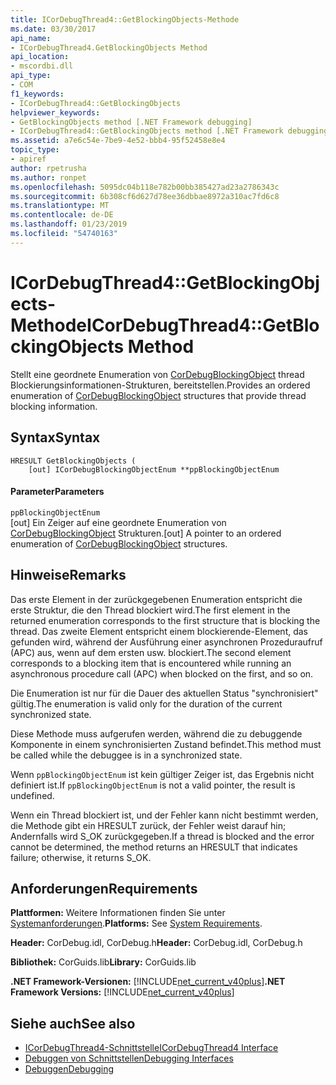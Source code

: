 ```yaml
---
title: ICorDebugThread4::GetBlockingObjects-Methode
ms.date: 03/30/2017
api_name:
- ICorDebugThread4.GetBlockingObjects Method
api_location:
- mscordbi.dll
api_type:
- COM
f1_keywords:
- ICorDebugThread4::GetBlockingObjects
helpviewer_keywords:
- GetBlockingObjects method [.NET Framework debugging]
- ICorDebugThread4::GetBlockingObjects method [.NET Framework debugging]
ms.assetid: a7e6c54e-7be9-4e52-bbb4-95f52458e8e4
topic_type:
- apiref
author: rpetrusha
ms.author: ronpet
ms.openlocfilehash: 5095dc04b118e782b00bb385427ad23a2786343c
ms.sourcegitcommit: 6b308cf6d627d78ee36dbbae8972a310ac7fd6c8
ms.translationtype: MT
ms.contentlocale: de-DE
ms.lasthandoff: 01/23/2019
ms.locfileid: "54740163"
---
```

# <a name="icordebugthread4getblockingobjects-method"></a><span data-ttu-id="2712c-102">ICorDebugThread4::GetBlockingObjects-Methode</span><span class="sxs-lookup"><span data-stu-id="2712c-102">ICorDebugThread4::GetBlockingObjects Method</span></span>
<span data-ttu-id="2712c-103">Stellt eine geordnete Enumeration von [CorDebugBlockingObject](../../../../docs/framework/unmanaged-api/debugging/cordebugblockingobject-structure.md) thread Blockierungsinformationen-Strukturen, bereitstellen.</span><span class="sxs-lookup"><span data-stu-id="2712c-103">Provides an ordered enumeration of [CorDebugBlockingObject](../../../../docs/framework/unmanaged-api/debugging/cordebugblockingobject-structure.md) structures that provide thread blocking information.</span></span>  
  
## <a name="syntax"></a><span data-ttu-id="2712c-104">Syntax</span><span class="sxs-lookup"><span data-stu-id="2712c-104">Syntax</span></span>  
  
```  
HRESULT GetBlockingObjects (  
    [out] ICorDebugBlockingObjectEnum **ppBlockingObjectEnum  
```  
  
#### <a name="parameters"></a><span data-ttu-id="2712c-105">Parameter</span><span class="sxs-lookup"><span data-stu-id="2712c-105">Parameters</span></span>  
 `ppBlockingObjectEnum`  
 <span data-ttu-id="2712c-106">[out] Ein Zeiger auf eine geordnete Enumeration von [CorDebugBlockingObject](../../../../docs/framework/unmanaged-api/debugging/cordebugblockingobject-structure.md) Strukturen.</span><span class="sxs-lookup"><span data-stu-id="2712c-106">[out] A pointer to an ordered enumeration of [CorDebugBlockingObject](../../../../docs/framework/unmanaged-api/debugging/cordebugblockingobject-structure.md) structures.</span></span>  
  
## <a name="remarks"></a><span data-ttu-id="2712c-107">Hinweise</span><span class="sxs-lookup"><span data-stu-id="2712c-107">Remarks</span></span>  
 <span data-ttu-id="2712c-108">Das erste Element in der zurückgegebenen Enumeration entspricht die erste Struktur, die den Thread blockiert wird.</span><span class="sxs-lookup"><span data-stu-id="2712c-108">The first element in the returned enumeration corresponds to the first structure that is blocking the thread.</span></span> <span data-ttu-id="2712c-109">Das zweite Element entspricht einem blockierende-Element, das gefunden wird, während der Ausführung einer asynchronen Prozeduraufruf (APC) aus, wenn auf dem ersten usw. blockiert.</span><span class="sxs-lookup"><span data-stu-id="2712c-109">The second element corresponds to a blocking item that is encountered while running an asynchronous procedure call (APC) when blocked on the first, and so on.</span></span>  
  
 <span data-ttu-id="2712c-110">Die Enumeration ist nur für die Dauer des aktuellen Status "synchronisiert" gültig.</span><span class="sxs-lookup"><span data-stu-id="2712c-110">The enumeration is valid only for the duration of the current synchronized state.</span></span>  
  
 <span data-ttu-id="2712c-111">Diese Methode muss aufgerufen werden, während die zu debuggende Komponente in einem synchronisierten Zustand befindet.</span><span class="sxs-lookup"><span data-stu-id="2712c-111">This method must be called while the debuggee is in a synchronized state.</span></span>  
  
 <span data-ttu-id="2712c-112">Wenn `ppBlockingObjectEnum` ist kein gültiger Zeiger ist, das Ergebnis nicht definiert ist.</span><span class="sxs-lookup"><span data-stu-id="2712c-112">If `ppBlockingObjectEnum` is not a valid pointer, the result is undefined.</span></span>  
  
 <span data-ttu-id="2712c-113">Wenn ein Thread blockiert ist, und der Fehler kann nicht bestimmt werden, die Methode gibt ein HRESULT zurück, der Fehler weist darauf hin; Andernfalls wird S_OK zurückgegeben.</span><span class="sxs-lookup"><span data-stu-id="2712c-113">If a thread is blocked and the error cannot be determined, the method returns an HRESULT that indicates failure; otherwise, it returns S_OK.</span></span>  
  
## <a name="requirements"></a><span data-ttu-id="2712c-114">Anforderungen</span><span class="sxs-lookup"><span data-stu-id="2712c-114">Requirements</span></span>  
 <span data-ttu-id="2712c-115">**Plattformen:** Weitere Informationen finden Sie unter [Systemanforderungen](../../../../docs/framework/get-started/system-requirements.md).</span><span class="sxs-lookup"><span data-stu-id="2712c-115">**Platforms:** See [System Requirements](../../../../docs/framework/get-started/system-requirements.md).</span></span>  
  
 <span data-ttu-id="2712c-116">**Header:** CorDebug.idl, CorDebug.h</span><span class="sxs-lookup"><span data-stu-id="2712c-116">**Header:** CorDebug.idl, CorDebug.h</span></span>  
  
 <span data-ttu-id="2712c-117">**Bibliothek:** CorGuids.lib</span><span class="sxs-lookup"><span data-stu-id="2712c-117">**Library:** CorGuids.lib</span></span>  
  
 <span data-ttu-id="2712c-118">**.NET Framework-Versionen:** [!INCLUDE[net_current_v40plus](../../../../includes/net-current-v40plus-md.md)]</span><span class="sxs-lookup"><span data-stu-id="2712c-118">**.NET Framework Versions:** [!INCLUDE[net_current_v40plus](../../../../includes/net-current-v40plus-md.md)]</span></span>  
  
## <a name="see-also"></a><span data-ttu-id="2712c-119">Siehe auch</span><span class="sxs-lookup"><span data-stu-id="2712c-119">See also</span></span>
- [<span data-ttu-id="2712c-120">ICorDebugThread4-Schnittstelle</span><span class="sxs-lookup"><span data-stu-id="2712c-120">ICorDebugThread4 Interface</span></span>](../../../../docs/framework/unmanaged-api/debugging/icordebugthread4-interface.md)
- [<span data-ttu-id="2712c-121">Debuggen von Schnittstellen</span><span class="sxs-lookup"><span data-stu-id="2712c-121">Debugging Interfaces</span></span>](../../../../docs/framework/unmanaged-api/debugging/debugging-interfaces.md)
- [<span data-ttu-id="2712c-122">Debuggen</span><span class="sxs-lookup"><span data-stu-id="2712c-122">Debugging</span></span>](../../../../docs/framework/unmanaged-api/debugging/index.md)
